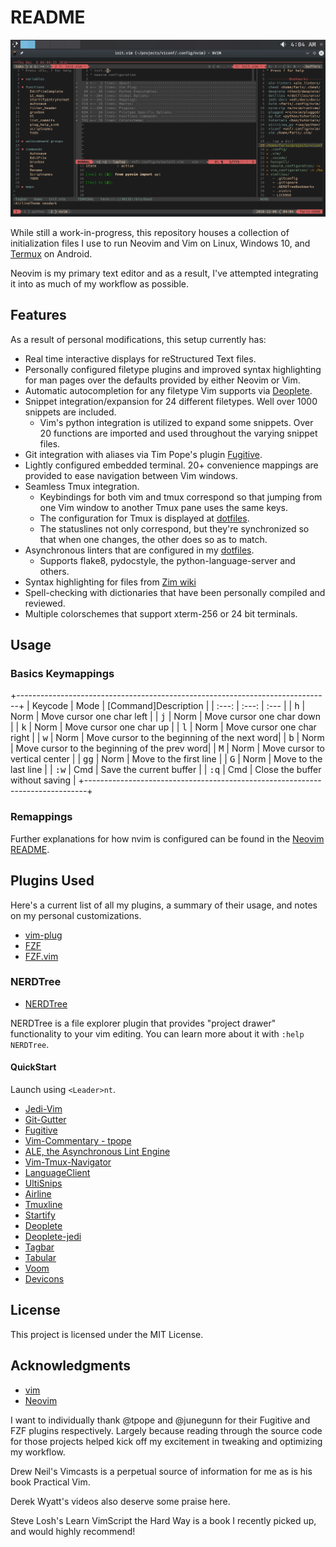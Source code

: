 # README

![Screenshot](./images/neodark_statuslines.png)

While still a work-in-progress, this repository houses a collection of
initialization files I use to run Neovim and Vim on Linux, Windows 10, and
[Termux](https://www.github.com/termux/termuxapp) on Android.

Neovim is my primary text editor and as a result, I've attempted integrating it
into as much of my workflow as possible.

## Features

As a result of personal modifications, this setup currently has:

- Real time interactive displays for reStructured Text files.
- Personally configured filetype plugins and improved syntax highlighting for
  man pages over the defaults provided by either Neovim or Vim.
- Automatic autocompletion for any filetype Vim supports via
  [Deoplete](https://www.github.com/Shougo/deoplete.nvim).
- Snippet integration/expansion for 24 different filetypes. Well over 1000
  snippets are included.
  - Vim's python integration is utilized to expand some snippets. Over 20
    functions are imported and used throughout the varying snippet files.
- Git integration with aliases via Tim Pope's plugin
  [Fugitive](https://www.github.com/tpope/vim-fugitive).
- Lightly configured embedded terminal. 20+ convenience mappings are provided to
  ease navigation between Vim windows.
- Seamless Tmux integration.
  - Keybindings for both vim and tmux correspond so that jumping from one Vim
    window to another Tmux pane uses the same keys.
  - The configuration for Tmux is displayed at
    [dotfiles](https://www.github.com/farisachugthai/dotfiles).
  - The statuslines not only correspond, but they're synchronized so that when
    one changes, the other does so as to match.<F16>
- Asynchronous linters that are configured in my
  [dotfiles](https://www.github.com/farisachugthai/dotfiles).
  - Supports flake8, pydocstyle, the python-language-server and others.
- Syntax highlighting for files from [Zim
  wiki](https://github.com/jaap-karssenberg/zim-desktop-wiki)
- Spell-checking with dictionaries that have been personally compiled and
  reviewed.
- Multiple colorschemes that support xterm-256 or 24 bit terminals.

## Usage

### Basics Keymappings

+------------------------------------------------------------------------------+
| Keycode | Mode  | [Command]Description                                       |
| :---:   | :---: | :---                                                       |
| <kbd>h</kbd>       | Norm     | Move cursor one char left                    |
| <kbd>j</kbd>       | Norm     | Move cursor one char down                    |
| <kbd>k</kbd>       | Norm     | Move cursor one char up                      |
| <kbd>l</kbd>       | Norm     | Move cursor one char right                   |
| <kbd>w</kbd>       | Norm     | Move cursor to the beginning of the next word|
| <kbd>b</kbd>       | Norm     | Move cursor to the beginning of the prev word|
| <kbd>M</kbd>       | Norm     | Move cursor to vertical center               |
| <kbd>gg</kbd>      | Norm     | Move to the first line                       |
| <kbd>G</kbd>       | Norm     | Move to the last line                        |
| <kbd>:</kbd><kbd>w</kbd>      | Cmd      | Save the current buffer           |
| <kbd>:</kbd><kbd>q</kbd>      | Cmd      | Close the buffer without saving   |
+------------------------------------------------------------------------------+

### Remappings

Further explanations for how nvim is configured can be found in the
 [Neovim README](./.config/nvim/README.rst).

## Plugins Used

Here's a current list of all my plugins, a summary of their usage, and notes
on my personal customizations.

- [vim-plug](https://www.github.com/junegunn/vim-plug)
- [FZF](https://www.github.com/junegunn/fzf)
- [FZF.vim](https://www.github.com/junegunn/fzf.vim)

### NERDTree

- [NERDTree](https://www.github.com/scrooloose/nerdTree)


NERDTree is a file explorer plugin that provides "project drawer"
functionality to your vim editing.  You can learn more about it with
`:help NERDTree`.

#### QuickStart

Launch using `<Leader>nt`.

- [Jedi-Vim](https://www.github.com/davidhalter/jedi-vim)
- [Git-Gutter](https://www.github.com/airblade/vim-gitgutter)
- [Fugitive](https://www.github.com/tpope/vim-fugitive)
- [Vim-Commentary - tpope](https://www.github.com/tpope/vim-commentary)
- [ALE, the Asynchronous Lint Engine](https://www.github.com/w0rp/ale)
- [Vim-Tmux-Navigator](https://www.github.com/christoomey/vim-tmux-navigator)
- [LanguageClient](https://www.github.com/autozimu/LanguageClient-neovim)
- [UltiSnips](https://www.github.com/SirVer/ultisnips)
- [Airline](https://www.github.com/vim-airline/vim-airline)
- [Tmuxline](https://www.github.com/edkolev/tmuxline.vim)
- [Startify](https://www.github.com/mhinz/vim-startify)
- [Deoplete](https://www.github.com/Shougo/deoplete.nvim)
- [Deoplete-jedi](https://www.github.com/zchee/deoplete-jedi)
- [Tagbar](https://www.github.com/majutsushi/tagbar)
- [Tabular](https://www.github.com/godlygeek/tabular)
- [Voom](https://www.github.com/vim-voom/voom)
- [Devicons](https://www.github.com/ryanoasis/vim-devicons)

## License

This project is licensed under the MIT License.

## Acknowledgments

- [vim](https://www.github.com/vim/vim)
- [Neovim](https://www.github.com/neovim/neovim)

I want to individually thank @tpope and @junegunn for their Fugitive and FZF
plugins respectively. Largely because reading through the source code for
those projects helped kick off my excitement in
tweaking and optimizing my workflow.

Drew Neil's Vimcasts is a perpetual source of information for me as is his
book Practical Vim.

Derek Wyatt's videos also deserve some praise here.

Steve Losh's Learn VimScript the Hard Way is a book I recently picked up, and
would highly recommend!

